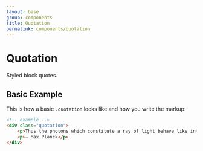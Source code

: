```yaml
---
layout: base
group: components
title: Quotation
permalink: components/quotation
---
```


# Quotation

<p class="intro">Styled block quotes.</p>

## Basic Example

This is how a basic `.quotation` looks like and how you write the markup:

```html
<!-- example -->
<div class="quotation">
    <p>Thus the photons which constitute a ray of light behave like intelligent human beings: out of all possible curves, they always select the one which will take them most quickly to their goal.</p>
    <p>– Max Planck</p>
</div>
```
